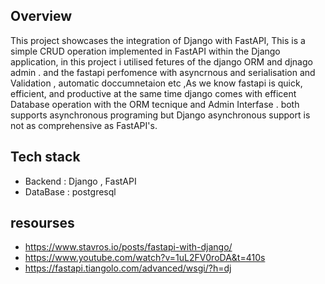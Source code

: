 ## Overview
This project showcases the integration of Django with FastAPI, This is a simple CRUD operation implemented in FastAPI within the Django application, in this project i utilised fetures of the django ORM  and djnago admin . and the fastapi perfomence with asyncrnous and serialisation and Validation , automatic doccumnetaion etc ,As we know fastapi is quick, efficient, and productive  at the same time django comes with efficent Database operation with the ORM tecnique and Admin Interfase . both supports asynchronous programing but Django asynchronous support is not as comprehensive as FastAPI's.

## Tech stack
- Backend : Django , FastAPI
- DataBase : postgresql

## resourses 
- https://www.stavros.io/posts/fastapi-with-django/
- https://www.youtube.com/watch?v=1uL2FV0roDA&t=410s
- https://fastapi.tiangolo.com/advanced/wsgi/?h=dj



